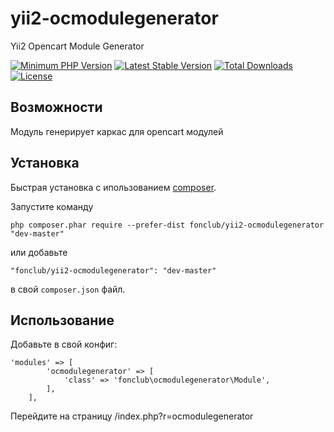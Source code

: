 # yii2-ocmodulegenerator
Yii2 Opencart Module Generator

[![Minimum PHP Version](http://img.shields.io/badge/php-%3E%3D%205.4-2196f3.svg)](https://php.net/)
[![Latest Stable Version](https://poser.pugx.org/fonclub/yii2-ocmodulegenerator/v/stable)](https://packagist.org/packages/fonclub/yii2-ocmodulegenerator)
[![Total Downloads](https://poser.pugx.org/fonclub/yii2-ocmodulegenerator/downloads)](https://packagist.org/packages/fonclub/yii2-ocmodulegenerator)
[![License](https://poser.pugx.org/fonclub/yii2-ocmodulegenerator/license)](https://packagist.org/fonclub/yii2-ocmodulegenerator)


Возможности
------------
Модуль генерирует каркас для opencart модулей

Установка
------------

Быстрая установка с ипользованием [composer](http://getcomposer.org/download/).

Запустите команду

```
php composer.phar require --prefer-dist fonclub/yii2-ocmodulegenerator "dev-master"
```

или добавьте

```
"fonclub/yii2-ocmodulegenerator": "dev-master"
```

в свой `composer.json` файл.


Использование
-----
Добавьте в свой конфиг:
```
'modules' => [
        'ocmodulegenerator' => [
            'class' => 'fonclub\ocmodulegenerator\Module',
        ],
    ],
```

Перейдите на страницу /index.php?r=ocmodulegenerator